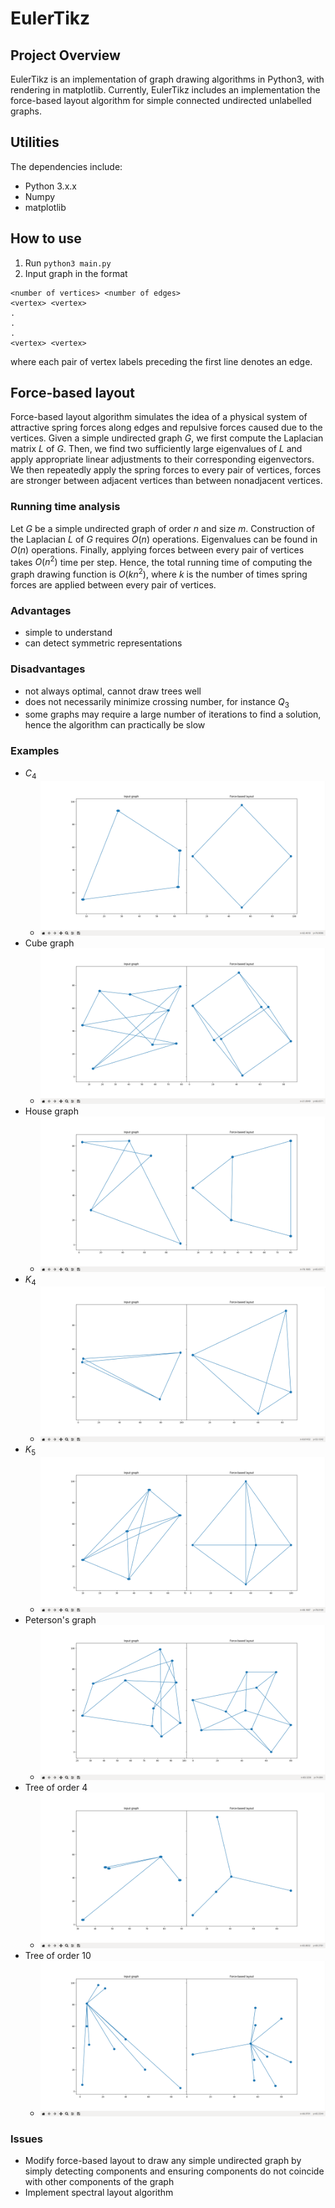 # EulerTikz

## Project Overview
EulerTikz is an implementation of graph drawing algorithms in Python3, with rendering in matplotlib. Currently, EulerTikz includes an implementation the force-based layout algorithm for simple connected undirected unlabelled graphs.

## Utilities
The dependencies include:
* Python 3.x.x
* Numpy
* matplotlib

## How to use
1. Run `python3 main.py`
2. Input graph in the format
```
<number of vertices> <number of edges>
<vertex> <vertex>
.
.
.
<vertex> <vertex>

```
where each pair of vertex labels preceding the first line denotes an edge.

## Force-based layout
Force-based layout algorithm simulates the idea of a physical system of attractive spring forces along edges and repulsive forces caused due to the vertices. Given a simple undirected graph $G$, we first compute the Laplacian matrix $L$ of $G$. Then, we find two sufficiently large eigenvalues of $L$ and apply appropriate linear adjustments to their corresponding eigenvectors. We then repeatedly apply the spring forces to every pair of vertices, forces are stronger between adjacent vertices than between nonadjacent vertices.

### Running time analysis
Let $G$ be a simple undirected graph of order $n$ and size $m$. Construction of the Laplacian $L$ of $G$ requires $O(n)$ operations. Eigenvalues can be found in $O(n)$ operations. Finally, applying forces between every pair of vertices takes $O(n^{2})$ time per step. Hence, the total running time of computing the graph drawing function is $O(kn^{2})$, where $k$ is the number of times spring forces are applied between every pair of vertices.

### Advantages
* simple to understand
* can detect symmetric representations

### Disadvantages
* not always optimal, cannot draw trees well
* does not necessarily minimize crossing number, for instance $Q_{3}$
* some graphs may require a large number of iterations to find a solution, hence the algorithm can practically be slow

### Examples
* $C_{4}$
    * ![](examples/1.png)
* Cube graph
    * ![](examples/2.png)
* House graph
    * ![](examples/3.png)
* $K_{4}$
    * ![](examples/4.png)
* $K_{5}$
    * ![](examples/5.png)
* Peterson's graph
    * ![](examples/6.png)
* Tree of order 4
    * ![](examples/7.png)
* Tree of order 10
    * ![](examples/8.png)

### Issues
* Modify force-based layout to draw any simple undirected graph by simply detecting components and ensuring components do not coincide with other components of the graph
* Implement spectral layout algorithm
